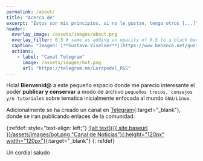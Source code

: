 ```yaml
---
permalink: /about/
title: "Acerca de"
excerpt: "Estos son mis principios, si no le gustan, tengo otros [...]"
header:
  overlay_image: /assets/images/about.png
  overlay_filter: 0.5 # same as adding an opacity of 0.5 to a black background
  caption: "Imagen: [**Gustavo Viselner**](https://www.behance.net/gustavo_v)"
  actions:
    - label: "Canal Telegram"
      image: /assets/images/bot.png
      url: "https://telegram.me/Lordpedal_RSS"
---
```


Hola! **Bienvenid@** a este pequeño espacio donde me parecio interesante el poder **publicar y conservar** a modo de archivo `pequeños trucos, consejos y/o tutoriales` sobre tematica inicialmente enfocada al mundo `GNU/Linux`.

Adicionalmente se ha creado un canal en [Telegram](https://web.telegram.org/){:target="_blank"}, donde se iran publicando enlaces de la comunidad: 

{:refdef: style="text-align: left;"}
[![alt text]({{ site.baseurl }}/assets/images/bot.png "Canal de Noticias"){:height="120px" width="120px"}](https://telegram.me/Lordpedal_RSS){:target="_blank"}
{: refdef}

Un cordial saludo
